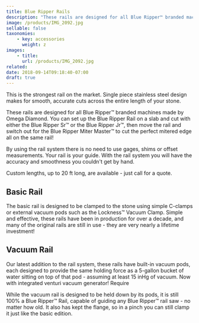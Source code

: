 ```yaml
---
title: Blue Ripper Rails
description: "These rails are designed for all Blue Ripper™ branded machines made by Omega Diamond. You can set up the Blue Ripper Rail on a slab and cut with either the Blue Ripper Sr™ or the Blue Ripper Jr™, then move the rail and switch out for the Blue Ripper Miter Master™ to cut the perfect mitered edge all on the same rail!"
image: /products/IMG_2092.jpg
sellable: false
taxonomies: 
    - key: accessories
      weight: z
images: 
    - title:
      url: /products/IMG_2092.jpg
related: 
date: 2018-09-14T09:18:40-07:00
draft: true
---
```


This is the strongest rail on the market. Single piece stainless steel design makes for smooth, accurate cuts across the entire length of your stone.

These rails are designed for all Blue Ripper™ branded machines made by Omega Diamond. You can set up the Blue Ripper Rail on a slab and cut with either the Blue Ripper Sr™ or the Blue Ripper Jr™, then move the rail and switch out for the Blue Ripper Miter Master™ to cut the perfect mitered edge all on the same rail!

By using the rail system there is no need to use gages, shims or offset measurements. Your rail is your guide. With the rail system you will have the accuracy and smoothness you couldn't get by hand.

Custom lengths, up to 20 ft long, are available - just call for a quote.

## Basic Rail

The basic rail is designed to be clamped to the stone using simple C-clamps or external vacuum pods such as the Lockness™ Vacuum Clamp. Simple and effective, these rails have been in production for over a decade, and many of the original rails are still in use - they are very nearly a lifetime investment!

## Vacuum Rail

Our latest addition to the rail system, these rails have built-in vacuum pods, each designed to provide the same holding force as a 5-gallon bucket of water sitting on top of that pod - assuming at least 15 inHg of vacuum. Now with integrated venturi vacuum generator! Require

While the vacuum rail is designed to be held down by its pods, it is still 100% a Blue Ripper™ Rail, capable of guiding any Blue Ripper™ rail saw - no matter how old.  It also has kept the flange, so in a pinch you can still clamp it just like the basic edition.